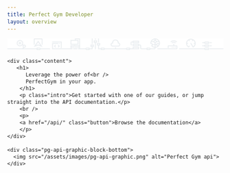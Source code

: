 ```yaml
---
title: Perfect Gym Developer
layout: overview
---
```


<div id="wrapper">
    <div class="pg-api-graphic-block">
      <img src="/assets/images/pg-api-graphic.png" alt="Perfect Gym api">
    </div>

    <div class="content">
       <h1>
          Leverage the power of<br />
          PerfectGym in your app.
        </h1>
        <p class="intro">Get started with one of our guides, or jump straight into the API documentation.</p>
        <br />
        <p>
        <a href="/api/" class="button">Browse the documentation</a>
        </p>
    </div>

    <div class="pg-api-graphic-block-bottom">
      <img src="/assets/images/pg-api-graphic.png" alt="Perfect Gym api">
    </div>

</div>

